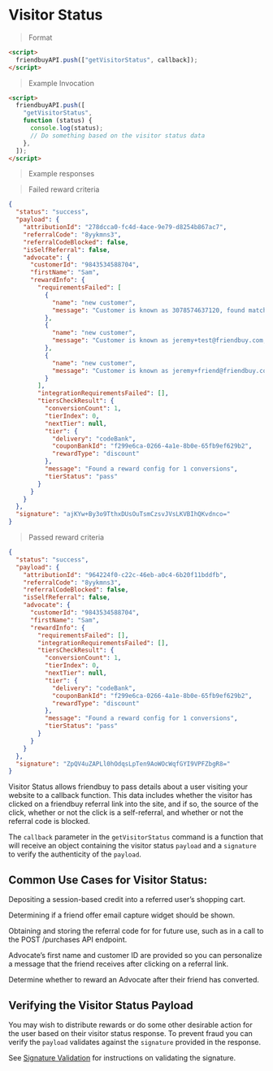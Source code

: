 # Visitor Status

> Format

```html
<script>
  friendbuyAPI.push(["getVisitorStatus", callback]);
</script>
```

> Example Invocation

```html
<script>
  friendbuyAPI.push([
    "getVisitorStatus",
    function (status) {
      console.log(status);
      // Do something based on the visitor status data
    },
  ]);
</script>
```

> Example responses

> Failed reward criteria

```json
{
  "status": "success",
  "payload": {
    "attributionId": "278dcca0-fc4d-4ace-9e79-d8254b867ac7",
    "referralCode": "8yykmns3",
    "referralCodeBlocked": false,
    "isSelfReferral": false,
    "advocate": {
      "customerId": "9843534588704",
      "firstName": "Sam",
      "rewardInfo": {
        "requirementsFailed": [
          {
            "name": "new customer",
            "message": "Customer is known as 3078574637120, found matching purchase: 2112707199040"
          },
          {
            "name": "new customer",
            "message": "Customer is known as jeremy+test@friendbuy.com, found matching purchase: 2112707199040, 987398472938749, 780927840912740, 98279871294"
          },
          {
            "name": "new customer",
            "message": "Customer is known as jeremy+friend@friendbuy.com, found matching purchase: 2112710377536"
          }
        ],
        "integrationRequirementsFailed": [],
        "tiersCheckResult": {
          "conversionCount": 1,
          "tierIndex": 0,
          "nextTier": null,
          "tier": {
            "delivery": "codeBank",
            "couponBankId": "f299e6ca-0266-4a1e-8b0e-65fb9ef629b2",
            "rewardType": "discount"
          },
          "message": "Found a reward config for 1 conversions",
          "tierStatus": "pass"
        }
      }
    }
  },
  "signature": "ajKYw+By3o9TthxDUsOuTsmCzsvJVsLKVBIhQKvdnco="
}
```

> Passed reward criteria

```json
{
  "status": "success",
  "payload": {
    "attributionId": "964224f0-c22c-46eb-a0c4-6b20f11bddfb",
    "referralCode": "8yykmns3",
    "referralCodeBlocked": false,
    "isSelfReferral": false,
    "advocate": {
      "customerId": "9843534588704",
      "firstName": "Sam",
      "rewardInfo": {
        "requirementsFailed": [],
        "integrationRequirementsFailed": [],
        "tiersCheckResult": {
          "conversionCount": 1,
          "tierIndex": 0,
          "nextTier": null,
          "tier": {
            "delivery": "codeBank",
            "couponBankId": "f299e6ca-0266-4a1e-8b0e-65fb9ef629b2",
            "rewardType": "discount"
          },
          "message": "Found a reward config for 1 conversions",
          "tierStatus": "pass"
        }
      }
    }
  },
  "signature": "ZpQV4uZAPLl0hOdqsLpTen9AoWOcWqfGYI9VPFZbgR8="
}
```

Visitor Status allows friendbuy to pass details about a user visiting your website to a callback function. This data includes whether the visitor has clicked on a friendbuy referral link into the site, and if so, the source of the click, whether or not the click is a self-referral, and whether or not the referral code is blocked.

The `callback` parameter in the `getVisitorStatus` command is a function that will receive an object containing the
visitor status `payload` and a `signature` to verify the authenticity of the `payload`.

## Common Use Cases for Visitor Status:

Depositing a session-based credit into a referred user’s shopping cart.

Determining if a friend offer email capture widget should be shown.

Obtaining and storing the referral code for for future use, such as in a call to the POST /purchases API endpoint.

Advocate’s first name and customer ID are provided so you can personalize a message that the friend receives after clicking on a referral link.

Determine whether to reward an Advocate after their friend has converted.

## Verifying the Visitor Status Payload

You may wish to distribute rewards or do some other desirable action for the user based on their visitor status response.
To prevent fraud you can verify the `payload` validates against the `signature` provided in the response.

See <a href="#signature-validation">Signature Validation</a> for instructions on validating the signature.
